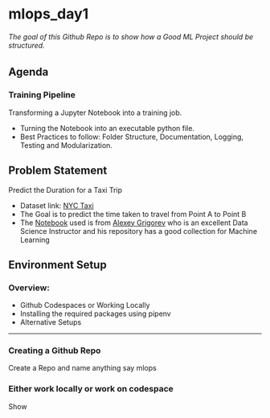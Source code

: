 # mlops_day1
###### The goal of this Github Repo is to show how a Good ML Project should be structured.

## Agenda
### Training Pipeline
Transforming a Jupyter Notebook into a training job.
- Turning the Notebook into an executable python file.
- Best Practices to follow: Folder Structure, Documentation, Logging, Testing and Modularization.

## Problem Statement
Predict the Duration for a Taxi Trip
- Dataset link:
[NYC Taxi](https://www.nyc.gov/site/tlc/about/tlc-trip-record-data.page)
- The Goal is to predict the time taken to travel from Point A to Point B
- The [Notebook](https://github.com/alexeygrigorev/ml-engineering-contsructor-workshop/blob/main/01-train/duration-prediction-starter.ipynb) used is from [Alexey Grigorev](https://github.com/alexeygrigorev) who is an excellent Data Science Instructor and his repository has a good collection for Machine Learning

## Environment Setup
### Overview:
- Github Codespaces or Working Locally
- Installing the required packages using pipenv
- Alternative Setups
--- 
### Creating a Github Repo
Create a Repo and name anything say mlops

### Either work locally or work on codespace
Show 